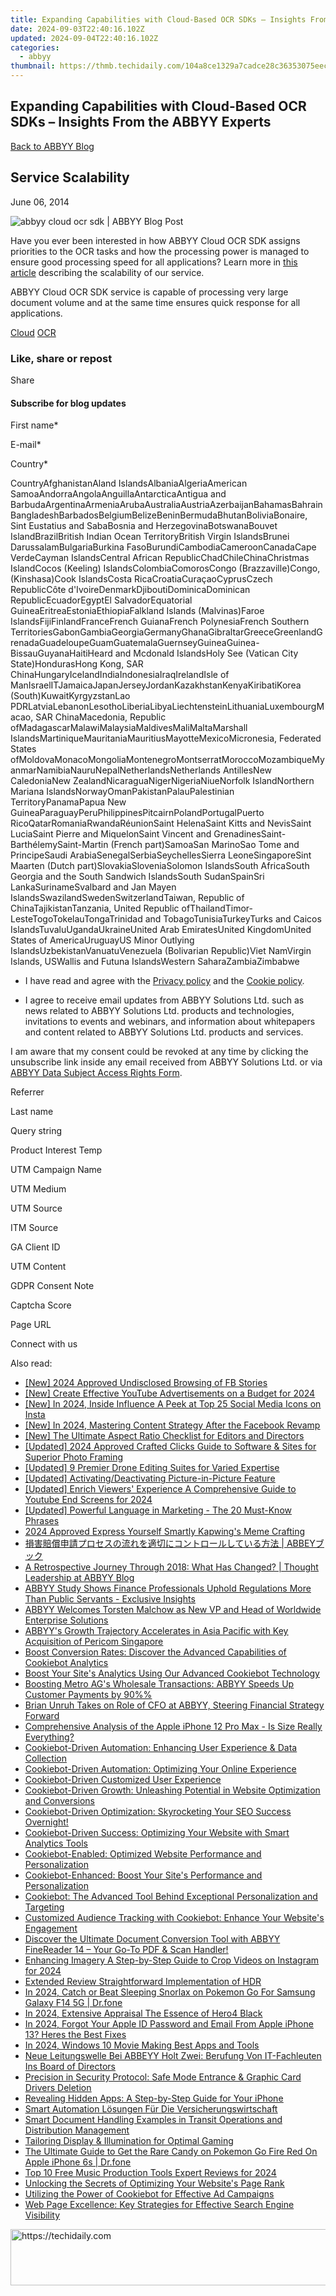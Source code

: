 ```yaml
---
title: Expanding Capabilities with Cloud-Based OCR SDKs – Insights From the ABBYY Experts
date: 2024-09-03T22:40:16.102Z
updated: 2024-09-04T22:40:16.102Z
categories:
  - abbyy
thumbnail: https://thmb.techidaily.com/104a8ce1329a7cadce28c36353075eec1970039296b8147989b16ec309b7b44b.jpg
---
```


## Expanding Capabilities with Cloud-Based OCR SDKs – Insights From the ABBYY Experts

[Back to ABBYY Blog](https://tools.techidaily.com/abbyy/products/)

## Service Scalability

June 06, 2014

![abbyy cloud ocr sdk | ABBYY Blog Post](https://static4.abbyy.com/abbyycommedia/28766/ocrsdk-visual-default.jpg) 

Have you ever been interested in how ABBYY Cloud OCR SDK assigns priorities to the OCR tasks and how the processing power is managed to ensure good processing speed for all applications? Learn more in [this article](https://tools.techidaily.com/abbyy/products/) describing the scalability of our service.

ABBYY Cloud OCR SDK service is capable of processing very large document volume and at the same time ensures quick response for all applications.

[Cloud](https://tools.techidaily.com/abbyy/products/) [OCR](https://tools.techidaily.com/abbyy/products/) 

### Like, share or repost

Share 

#### Subscribe for blog updates

First name\*

E-mail\*

Сountry\*

СountryAfghanistanAland IslandsAlbaniaAlgeriaAmerican SamoaAndorraAngolaAnguillaAntarcticaAntigua and BarbudaArgentinaArmeniaArubaAustraliaAustriaAzerbaijanBahamasBahrainBangladeshBarbadosBelgiumBelizeBeninBermudaBhutanBoliviaBonaire, Sint Eustatius and SabaBosnia and HerzegovinaBotswanaBouvet IslandBrazilBritish Indian Ocean TerritoryBritish Virgin IslandsBrunei DarussalamBulgariaBurkina FasoBurundiCambodiaCameroonCanadaCape VerdeCayman IslandsCentral African RepublicChadChileChinaChristmas IslandCocos (Keeling) IslandsColombiaComorosCongo (Brazzaville)Congo, (Kinshasa)Cook IslandsCosta RicaCroatiaCuraçaoCyprusCzech RepublicCôte d'IvoireDenmarkDjiboutiDominicaDominican RepublicEcuadorEgyptEl SalvadorEquatorial GuineaEritreaEstoniaEthiopiaFalkland Islands (Malvinas)Faroe IslandsFijiFinlandFranceFrench GuianaFrench PolynesiaFrench Southern TerritoriesGabonGambiaGeorgiaGermanyGhanaGibraltarGreeceGreenlandGrenadaGuadeloupeGuamGuatemalaGuernseyGuineaGuinea-BissauGuyanaHaitiHeard and Mcdonald IslandsHoly See (Vatican City State)HondurasHong Kong, SAR ChinaHungaryIcelandIndiaIndonesiaIraqIrelandIsle of ManIsraelITJamaicaJapanJerseyJordanKazakhstanKenyaKiribatiKorea (South)KuwaitKyrgyzstanLao PDRLatviaLebanonLesothoLiberiaLibyaLiechtensteinLithuaniaLuxembourgMacao, SAR ChinaMacedonia, Republic ofMadagascarMalawiMalaysiaMaldivesMaliMaltaMarshall IslandsMartiniqueMauritaniaMauritiusMayotteMexicoMicronesia, Federated States ofMoldovaMonacoMongoliaMontenegroMontserratMoroccoMozambiqueMyanmarNamibiaNauruNepalNetherlandsNetherlands AntillesNew CaledoniaNew ZealandNicaraguaNigerNigeriaNiueNorfolk IslandNorthern Mariana IslandsNorwayOmanPakistanPalauPalestinian TerritoryPanamaPapua New GuineaParaguayPeruPhilippinesPitcairnPolandPortugalPuerto RicoQatarRomaniaRwandaRéunionSaint HelenaSaint Kitts and NevisSaint LuciaSaint Pierre and MiquelonSaint Vincent and GrenadinesSaint-BarthélemySaint-Martin (French part)SamoaSan MarinoSao Tome and PrincipeSaudi ArabiaSenegalSerbiaSeychellesSierra LeoneSingaporeSint Maarten (Dutch part)SlovakiaSloveniaSolomon IslandsSouth AfricaSouth Georgia and the South Sandwich IslandsSouth SudanSpainSri LankaSurinameSvalbard and Jan Mayen IslandsSwazilandSwedenSwitzerlandTaiwan, Republic of ChinaTajikistanTanzania, United Republic ofThailandTimor-LesteTogoTokelauTongaTrinidad and TobagoTunisiaTurkeyTurks and Caicos IslandsTuvaluUgandaUkraineUnited Arab EmiratesUnited KingdomUnited States of AmericaUruguayUS Minor Outlying IslandsUzbekistanVanuatuVenezuela (Bolivarian Republic)Viet NamVirgin Islands, USWallis and Futuna IslandsWestern SaharaZambiaZimbabwe

* I have read and agree with the [Privacy policy](https://tools.techidaily.com/abbyy/products/) and the [Cookie policy](https://tools.techidaily.com/abbyy/products/).

* I agree to receive email updates from ABBYY Solutions Ltd. such as news related to ABBYY Solutions Ltd. products and technologies, invitations to events and webinars, and information about whitepapers and content related to ABBYY Solutions Ltd. products and services.  
    
I am aware that my consent could be revoked at any time by clicking the unsubscribe link inside any email received from ABBYY Solutions Ltd. or via [ABBYY Data Subject Access Rights Form](https://tools.techidaily.com/abbyy/products/).

Referrer

Last name

Query string

Product Interest Temp

UTM Campaign Name

UTM Medium

UTM Source

ITM Source

GA Client ID

UTM Content

GDPR Consent Note

Captcha Score

Page URL

Connect with us

<ins class="adsbygoogle"
     style="display:block"
     data-ad-format="autorelaxed"
     data-ad-client="ca-pub-7571918770474297"
     data-ad-slot="1223367746"></ins>



<ins class="adsbygoogle"
     style="display:block"
     data-ad-client="ca-pub-7571918770474297"
     data-ad-slot="8358498916"
     data-ad-format="auto"
     data-full-width-responsive="true"></ins>

<span class="atpl-alsoreadstyle">Also read:</span>
<div><ul>
<li><a href="https://facebook-clips.techidaily.com/new-2024-approved-undisclosed-browsing-of-fb-stories/"><u>[New] 2024 Approved  Undisclosed Browsing of FB Stories</u></a></li>
<li><a href="https://facebook-record-videos.techidaily.com/new-create-effective-youtube-advertisements-on-a-budget-for-2024/"><u>[New] Create Effective YouTube Advertisements on a Budget for 2024</u></a></li>
<li><a href="https://instagram-videos.techidaily.com/new-in-2024-inside-influence-a-peek-at-top-25-social-media-icons-on-insta/"><u>[New] In 2024, Inside Influence  A Peek at Top 25 Social Media Icons on Insta</u></a></li>
<li><a href="https://facebook-video-recording.techidaily.com/new-in-2024-mastering-content-strategy-after-the-facebook-revamp/"><u>[New] In 2024, Mastering Content Strategy After the Facebook Revamp</u></a></li>
<li><a href="https://some-skills.techidaily.com/new-the-ultimate-aspect-ratio-checklist-for-editors-and-directors/"><u>[New] The Ultimate Aspect Ratio Checklist for Editors and Directors</u></a></li>
<li><a href="https://fox-http.techidaily.com/updated-2024-approved-crafted-clicks-guide-to-software-and-sites-for-superior-photo-framing/"><u>[Updated] 2024 Approved  Crafted Clicks  Guide to Software & Sites for Superior Photo Framing</u></a></li>
<li><a href="https://extra-hints.techidaily.com/updated-9-premier-drone-editing-suites-for-varied-expertise/"><u>[Updated] 9 Premier Drone Editing Suites for Varied Expertise</u></a></li>
<li><a href="https://extra-tips.techidaily.com/updated-activatingdeactivating-picture-in-picture-feature/"><u>[Updated] Activating/Deactivating Picture-in-Picture Feature</u></a></li>
<li><a href="https://facebook-video-footage.techidaily.com/updated-enrich-viewers-experience-a-comprehensive-guide-to-youtube-end-screens-for-2024/"><u>[Updated] Enrich Viewers' Experience  A Comprehensive Guide to Youtube End Screens for 2024</u></a></li>
<li><a href="https://extra-guidance.techidaily.com/updated-powerful-language-in-marketing-the-20-must-know-phrases/"><u>[Updated] Powerful Language in Marketing - The 20 Must-Know Phrases</u></a></li>
<li><a href="https://some-techniques.techidaily.com/2024-approved-express-yourself-smartly-kapwings-meme-crafting/"><u>2024 Approved  Express Yourself Smartly  Kapwing's Meme Crafting</u></a></li>
<li><a href="https://solve-manuals.techidaily.com/abbey/"><u>損害賠償申請プロセスの流れを適切にコントロールしている方法 | ABBEYブック</u></a></li>
<li><a href="https://solve-manuals.techidaily.com/a-retrospective-journey-through-2018-what-has-changed-thought-leadership-at-abbyy-blog/"><u>A Retrospective Journey Through 2018: What Has Changed? | Thought Leadership at ABBYY Blog</u></a></li>
<li><a href="https://solve-manuals.techidaily.com/abbyy-study-shows-finance-professionals-uphold-regulations-more-than-public-servants-exclusive-insights/"><u>ABBYY Study Shows Finance Professionals Uphold Regulations More Than Public Servants - Exclusive Insights</u></a></li>
<li><a href="https://solve-manuals.techidaily.com/abbyy-welcomes-torsten-malchow-as-new-vp-and-head-of-worldwide-enterprise-solutions/"><u>ABBYY Welcomes Torsten Malchow as New VP and Head of Worldwide Enterprise Solutions</u></a></li>
<li><a href="https://solve-manuals.techidaily.com/abbyys-growth-trajectory-accelerates-in-asia-pacific-with-key-acquisition-of-pericom-singapore/"><u>ABBYY's Growth Trajectory Accelerates in Asia Pacific with Key Acquisition of Pericom Singapore</u></a></li>
<li><a href="https://solve-manuals.techidaily.com/boost-conversion-rates-discover-the-advanced-capabilities-of-cookiebot-analytics/"><u>Boost Conversion Rates: Discover the Advanced Capabilities of Cookiebot Analytics</u></a></li>
<li><a href="https://solve-manuals.techidaily.com/boost-your-sites-analytics-using-our-advanced-cookiebot-technology/"><u>Boost Your Site's Analytics Using Our Advanced Cookiebot Technology</u></a></li>
<li><a href="https://solve-manuals.techidaily.com/boosting-metro-ags-wholesale-transactions-abbyy-speeds-up-customer-payments-by-90/"><u>Boosting Metro AG's Wholesale Transactions: ABBYY Speeds Up Customer Payments by 90%%</u></a></li>
<li><a href="https://solve-manuals.techidaily.com/brian-unruh-takes-on-role-of-cfo-at-abbyy-steering-financial-strategy-forward/"><u>Brian Unruh Takes on Role of CFO at ABBYY, Steering Financial Strategy Forward</u></a></li>
<li><a href="https://buynow-tips.techidaily.com/comprehensive-analysis-of-the-apple-iphone-12-pro-max-is-size-really-everything/"><u>Comprehensive Analysis of the Apple iPhone 12 Pro Max - Is Size Really Everything?</u></a></li>
<li><a href="https://solve-manuals.techidaily.com/cookiebot-driven-automation-enhancing-user-experience-and-data-collection/"><u>Cookiebot-Driven Automation: Enhancing User Experience & Data Collection</u></a></li>
<li><a href="https://solve-manuals.techidaily.com/cookiebot-driven-automation-optimizing-your-online-experience/"><u>Cookiebot-Driven Automation: Optimizing Your Online Experience</u></a></li>
<li><a href="https://solve-manuals.techidaily.com/cookiebot-driven-customized-user-experience/"><u>Cookiebot-Driven Customized User Experience</u></a></li>
<li><a href="https://solve-manuals.techidaily.com/cookiebot-driven-growth-unleashing-potential-in-website-optimization-and-conversions/"><u>Cookiebot-Driven Growth: Unleashing Potential in Website Optimization and Conversions</u></a></li>
<li><a href="https://solve-manuals.techidaily.com/cookiebot-driven-optimization-skyrocketing-your-seo-success-overnight/"><u>Cookiebot-Driven Optimization: Skyrocketing Your SEO Success Overnight!</u></a></li>
<li><a href="https://solve-manuals.techidaily.com/cookiebot-driven-success-optimizing-your-website-with-smart-analytics-tools/"><u>Cookiebot-Driven Success: Optimizing Your Website with Smart Analytics Tools</u></a></li>
<li><a href="https://solve-manuals.techidaily.com/cookiebot-enabled-optimized-website-performance-and-personalization/"><u>Cookiebot-Enabled: Optimized Website Performance and Personalization</u></a></li>
<li><a href="https://solve-manuals.techidaily.com/cookiebot-enhanced-boost-your-sites-performance-and-personalization/"><u>Cookiebot-Enhanced: Boost Your Site's Performance and Personalization</u></a></li>
<li><a href="https://solve-manuals.techidaily.com/cookiebot-the-advanced-tool-behind-exceptional-personalization-and-targeting/"><u>Cookiebot: The Advanced Tool Behind Exceptional Personalization and Targeting</u></a></li>
<li><a href="https://solve-manuals.techidaily.com/customized-audience-tracking-with-cookiebot-enhance-your-websites-engagement/"><u>Customized Audience Tracking with Cookiebot: Enhance Your Website's Engagement</u></a></li>
<li><a href="https://solve-manuals.techidaily.com/discover-the-ultimate-document-conversion-tool-with-abbyy-finereader-14-your-go-to-pdf-and-scan-handler/"><u>Discover the Ultimate Document Conversion Tool with ABBYY FineReader 14 – Your Go-To PDF & Scan Handler!</u></a></li>
<li><a href="https://instagram-videos.techidaily.com/enhancing-imagery-a-step-by-step-guide-to-crop-videos-on-instagram-for-2024/"><u>Enhancing Imagery  A Step-by-Step Guide to Crop Videos on Instagram for 2024</u></a></li>
<li><a href="https://extra-resources.techidaily.com/extended-review-straightforward-implementation-of-hdr/"><u>Extended Review  Straightforward Implementation of HDR</u></a></li>
<li><a href="https://change-location.techidaily.com/in-2024-catch-or-beat-sleeping-snorlax-on-pokemon-go-for-samsung-galaxy-f14-5g-drfone-by-drfone-virtual-android/"><u>In 2024, Catch or Beat Sleeping Snorlax on Pokemon Go For Samsung Galaxy F14 5G | Dr.fone</u></a></li>
<li><a href="https://some-knowledge.techidaily.com/in-2024-extensive-appraisal-the-essence-of-hero4-black/"><u>In 2024, Extensive Appraisal  The Essence of Hero4 Black</u></a></li>
<li><a href="https://apple-account.techidaily.com/in-2024-forgot-your-apple-id-password-and-email-from-apple-iphone-13-heres-the-best-fixes-by-drfone-ios/"><u>In 2024, Forgot Your Apple ID Password and Email From Apple iPhone 13? Heres the Best Fixes</u></a></li>
<li><a href="https://ai-driven-video-production.techidaily.com/in-2024-windows-10-movie-making-best-apps-and-tools/"><u>In 2024, Windows 10 Movie Making Best Apps and Tools</u></a></li>
<li><a href="https://solve-manuals.techidaily.com/neue-leitungswelle-bei-abbeyy-holt-zwei-berufung-von-it-fachleuten-ins-board-of-directors/"><u>Neue Leitungswelle Bei ABBEYY Holt Zwei: Berufung Von IT-Fachleuten Ins Board of Directors</u></a></li>
<li><a href="https://graphic-issues.techidaily.com/precision-in-security-protocol-safe-mode-entrance-and-graphic-card-drivers-deletion/"><u>Precision in Security Protocol: Safe Mode Entrance & Graphic Card Drivers Deletion</u></a></li>
<li><a href="https://techno-recovery.techidaily.com/revealing-hidden-apps-a-step-by-step-guide-for-your-iphone/"><u>Revealing Hidden Apps: A Step-by-Step Guide for Your iPhone</u></a></li>
<li><a href="https://solve-manuals.techidaily.com/smart-automation-losungen-fur-die-versicherungswirtschaft/"><u>Smart Automation Lösungen Für Die Versicherungswirtschaft</u></a></li>
<li><a href="https://solve-manuals.techidaily.com/smart-document-handling-examples-in-transit-operations-and-distribution-management/"><u>Smart Document Handling Examples in Transit Operations and Distribution Management</u></a></li>
<li><a href="https://games-able.techidaily.com/tailoring-display-and-illumination-for-optimal-gaming/"><u>Tailoring Display & Illumination for Optimal Gaming</u></a></li>
<li><a href="https://ios-pokemon-go.techidaily.com/the-ultimate-guide-to-get-the-rare-candy-on-pokemon-go-fire-red-on-apple-iphone-6s-drfone-by-drfone-virtual-ios/"><u>The Ultimate Guide to Get the Rare Candy on Pokemon Go Fire Red On Apple iPhone 6s | Dr.fone</u></a></li>
<li><a href="https://video-creation-software.techidaily.com/top-10-free-music-production-tools-expert-reviews-for-2024/"><u>Top 10 Free Music Production Tools Expert Reviews for 2024</u></a></li>
<li><a href="https://solve-manuals.techidaily.com/unlocking-the-secrets-of-optimizing-your-websites-page-rank/"><u>Unlocking the Secrets of Optimizing Your Website's Page Rank</u></a></li>
<li><a href="https://solve-manuals.techidaily.com/utilizing-the-power-of-cookiebot-for-effective-ad-campaigns/"><u>Utilizing the Power of Cookiebot for Effective Ad Campaigns</u></a></li>
<li><a href="https://solve-manuals.techidaily.com/web-page-excellence-key-strategies-for-effective-search-engine-visibility/"><u>Web Page Excellence: Key Strategies for Effective Search Engine Visibility</u></a></li>
</ul></div>

<!-- affiliate ads begin -->
<a href="https://united.elfm.net/c/5597632/517826/4704" target="_top" id="517826">
  <img src="//a.impactradius-go.com/display-ad/4704-517826" border="0" alt="https://techidaily.com" width="728" height="90"/>
</a>
<img height="0" width="0" src="https://united.elfm.net/i/5597632/517826/4704" style="position:absolute;visibility:hidden;" border="0" />
<!-- affiliate ads end -->